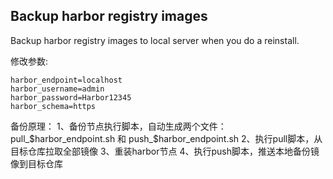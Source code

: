 ## Backup harbor registry images 

Backup harbor registry images to local server when you do a reinstall.

修改参数:
```
harbor_endpoint=localhost 
harbor_username=admin 
harbor_password=Harbor12345 
harbor_schema=https 
```
备份原理：
1、备份节点执行脚本，自动生成两个文件：pull_$harbor_endpoint.sh 和 push_$harbor_endpoint.sh
2、执行pull脚本，从目标仓库拉取全部镜像
3、重装harbor节点
4、执行push脚本，推送本地备份镜像到目标仓库
